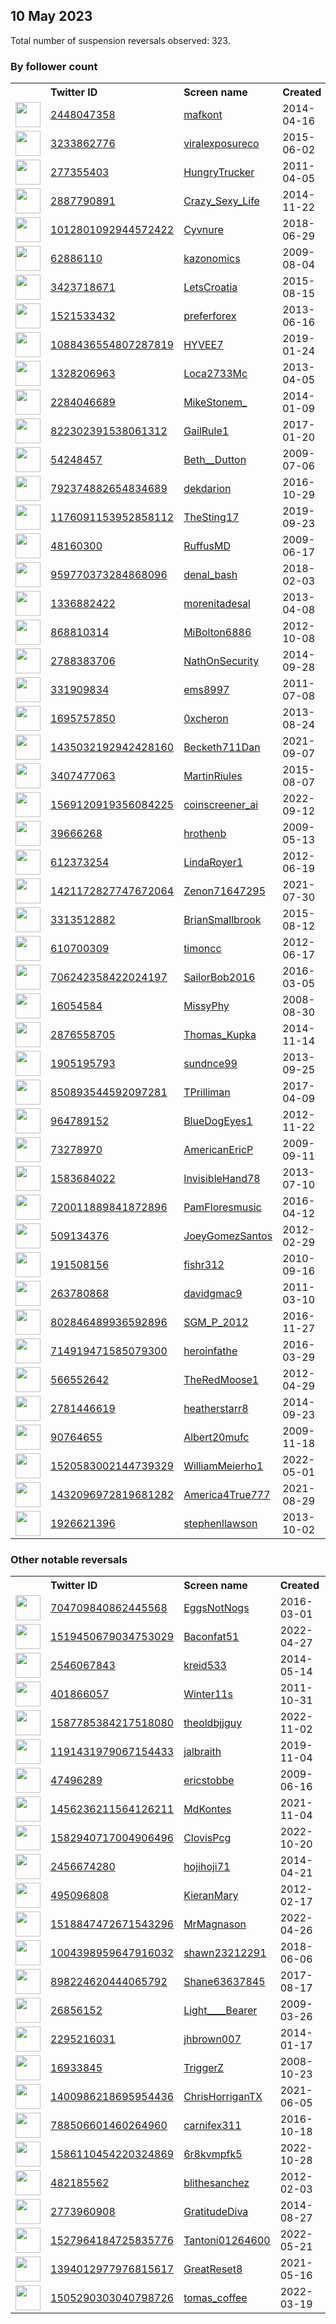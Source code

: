 
## 10 May 2023
Total number of suspension reversals observed: 323.

### By follower count
<table><tr><th></th><th align="left">Twitter ID</th><th align="left">Screen name</th>
<th align="left">Created</th><th align="left">Status</th><th align="left">Suspended</th><th align="left">Followers</th>
<tr><td><a href="https://pbs.twimg.com/profile_images/617306405767413760/VPVURmgG_normal.jpg"><img src="https://pbs.twimg.com/profile_images/617306405767413760/VPVURmgG_normal.jpg" width="40px" height="40px" align="center"/></a></td><td><a href="https://twitter.com/intent/user?user_id=2448047358">2448047358</a></td><td><a href="https://twitter.com/mafkont">mafkont</a></td><td>2014-04-16</td><td align="center"></td><td>2023-02-12</td><td>222496</td></tr>
<tr><td><a href="https://pbs.twimg.com/profile_images/1659875402393993216/S0Z_b552_normal.png"><img src="https://pbs.twimg.com/profile_images/1659875402393993216/S0Z_b552_normal.png" width="40px" height="40px" align="center"/></a></td><td><a href="https://twitter.com/intent/user?user_id=3233862776">3233862776</a></td><td><a href="https://twitter.com/viralexposureco">viralexposureco</a></td><td>2015-06-02</td><td align="center"></td><td>2023-04-13</td><td>106175</td></tr>
<tr><td><a href="https://pbs.twimg.com/profile_images/1669007209362227200/mx5Cu0c8_normal.jpg"><img src="https://pbs.twimg.com/profile_images/1669007209362227200/mx5Cu0c8_normal.jpg" width="40px" height="40px" align="center"/></a></td><td><a href="https://twitter.com/intent/user?user_id=277355403">277355403</a></td><td><a href="https://twitter.com/HungryTrucker">HungryTrucker</a></td><td>2011-04-05</td><td align="center"></td><td></td><td>100488</td></tr>
<tr><td><a href="https://pbs.twimg.com/profile_images/582598538359640064/tjIBL6TE_normal.jpg"><img src="https://pbs.twimg.com/profile_images/582598538359640064/tjIBL6TE_normal.jpg" width="40px" height="40px" align="center"/></a></td><td><a href="https://twitter.com/intent/user?user_id=2887790891">2887790891</a></td><td><a href="https://twitter.com/Crazy_Sexy_Life">Crazy_Sexy_Life</a></td><td>2014-11-22</td><td align="center"></td><td>2023-02-18</td><td>90826</td></tr>
<tr><td><a href="https://pbs.twimg.com/profile_images/1666850539781455872/edEdcsjf_normal.jpg"><img src="https://pbs.twimg.com/profile_images/1666850539781455872/edEdcsjf_normal.jpg" width="40px" height="40px" align="center"/></a></td><td><a href="https://twitter.com/intent/user?user_id=1012801092944572422">1012801092944572422</a></td><td><a href="https://twitter.com/Cyvnure">Cyvnure</a></td><td>2018-06-29</td><td align="center"></td><td></td><td>67878</td></tr>
<tr><td><a href="https://pbs.twimg.com/profile_images/1654427847203618819/lBBcCvHA_normal.jpg"><img src="https://pbs.twimg.com/profile_images/1654427847203618819/lBBcCvHA_normal.jpg" width="40px" height="40px" align="center"/></a></td><td><a href="https://twitter.com/intent/user?user_id=62886110">62886110</a></td><td><a href="https://twitter.com/kazonomics">kazonomics</a></td><td>2009-08-04</td><td align="center"></td><td></td><td>34620</td></tr>
<tr><td><a href="https://pbs.twimg.com/profile_images/632494934365442048/42LFVo6o_normal.jpg"><img src="https://pbs.twimg.com/profile_images/632494934365442048/42LFVo6o_normal.jpg" width="40px" height="40px" align="center"/></a></td><td><a href="https://twitter.com/intent/user?user_id=3423718671">3423718671</a></td><td><a href="https://twitter.com/LetsCroatia">LetsCroatia</a></td><td>2015-08-15</td><td align="center"></td><td>2023-01-07</td><td>26775</td></tr>
<tr><td><a href="https://pbs.twimg.com/profile_images/1015161384882130944/WwVQGUys_normal.jpg"><img src="https://pbs.twimg.com/profile_images/1015161384882130944/WwVQGUys_normal.jpg" width="40px" height="40px" align="center"/></a></td><td><a href="https://twitter.com/intent/user?user_id=1521533432">1521533432</a></td><td><a href="https://twitter.com/preferforex">preferforex</a></td><td>2013-06-16</td><td align="center"></td><td>2022-09-26</td><td>21311</td></tr>
<tr><td><a href="https://pbs.twimg.com/profile_images/1348756028905689096/NxObAb6r_normal.jpg"><img src="https://pbs.twimg.com/profile_images/1348756028905689096/NxObAb6r_normal.jpg" width="40px" height="40px" align="center"/></a></td><td><a href="https://twitter.com/intent/user?user_id=1088436554807287819">1088436554807287819</a></td><td><a href="https://twitter.com/HYVEE7">HYVEE7</a></td><td>2019-01-24</td><td align="center"></td><td></td><td>20444</td></tr>
<tr><td><a href="https://pbs.twimg.com/profile_images/1663521197915504646/HtilJ4FF_normal.jpg"><img src="https://pbs.twimg.com/profile_images/1663521197915504646/HtilJ4FF_normal.jpg" width="40px" height="40px" align="center"/></a></td><td><a href="https://twitter.com/intent/user?user_id=1328206963">1328206963</a></td><td><a href="https://twitter.com/Loca2733Mc">Loca2733Mc</a></td><td>2013-04-05</td><td align="center"></td><td></td><td>19789</td></tr>
<tr><td><a href="https://pbs.twimg.com/profile_images/1588143253496406017/T-Im3Ikk_normal.jpg"><img src="https://pbs.twimg.com/profile_images/1588143253496406017/T-Im3Ikk_normal.jpg" width="40px" height="40px" align="center"/></a></td><td><a href="https://twitter.com/intent/user?user_id=2284046689">2284046689</a></td><td><a href="https://twitter.com/MikeStonem_">MikeStonem_</a></td><td>2014-01-09</td><td align="center"></td><td>2022-11-22</td><td>16607</td></tr>
<tr><td><a href="https://pbs.twimg.com/profile_images/976866233520939009/u5hAywDD_normal.jpg"><img src="https://pbs.twimg.com/profile_images/976866233520939009/u5hAywDD_normal.jpg" width="40px" height="40px" align="center"/></a></td><td><a href="https://twitter.com/intent/user?user_id=822302391538061312">822302391538061312</a></td><td><a href="https://twitter.com/GailRule1">GailRule1</a></td><td>2017-01-20</td><td align="center"></td><td>2022-09-16</td><td>12466</td></tr>
<tr><td><a href="https://pbs.twimg.com/profile_images/1670602329521831937/kgyc1qXh_normal.jpg"><img src="https://pbs.twimg.com/profile_images/1670602329521831937/kgyc1qXh_normal.jpg" width="40px" height="40px" align="center"/></a></td><td><a href="https://twitter.com/intent/user?user_id=54248457">54248457</a></td><td><a href="https://twitter.com/Beth__Dutton">Beth__Dutton</a></td><td>2009-07-06</td><td align="center">🔒👋</td><td>2023-05-09</td><td>12330</td></tr>
<tr><td><a href="https://pbs.twimg.com/profile_images/1656345452076204032/uJQ9um2G_normal.jpg"><img src="https://pbs.twimg.com/profile_images/1656345452076204032/uJQ9um2G_normal.jpg" width="40px" height="40px" align="center"/></a></td><td><a href="https://twitter.com/intent/user?user_id=792374882654834689">792374882654834689</a></td><td><a href="https://twitter.com/dekdarion">dekdarion</a></td><td>2016-10-29</td><td align="center"></td><td></td><td>12170</td></tr>
<tr><td><a href="https://pbs.twimg.com/profile_images/1656278688915128321/1iwAbtRh_normal.jpg"><img src="https://pbs.twimg.com/profile_images/1656278688915128321/1iwAbtRh_normal.jpg" width="40px" height="40px" align="center"/></a></td><td><a href="https://twitter.com/intent/user?user_id=1176091153952858112">1176091153952858112</a></td><td><a href="https://twitter.com/TheSting17">TheSting17</a></td><td>2019-09-23</td><td align="center"></td><td></td><td>11215</td></tr>
<tr><td><a href="https://pbs.twimg.com/profile_images/268003887/RN_5000_0_normal.jpg"><img src="https://pbs.twimg.com/profile_images/268003887/RN_5000_0_normal.jpg" width="40px" height="40px" align="center"/></a></td><td><a href="https://twitter.com/intent/user?user_id=48160300">48160300</a></td><td><a href="https://twitter.com/RuffusMD">RuffusMD</a></td><td>2009-06-17</td><td align="center"></td><td>2022-05-07</td><td>10886</td></tr>
<tr><td><a href="https://pbs.twimg.com/profile_images/1577946500977541122/bD703eq1_normal.jpg"><img src="https://pbs.twimg.com/profile_images/1577946500977541122/bD703eq1_normal.jpg" width="40px" height="40px" align="center"/></a></td><td><a href="https://twitter.com/intent/user?user_id=959770373284868096">959770373284868096</a></td><td><a href="https://twitter.com/denal_bash">denal_bash</a></td><td>2018-02-03</td><td align="center"></td><td>2023-02-08</td><td>9365</td></tr>
<tr><td><a href="https://pbs.twimg.com/profile_images/1551929771487121408/NXcC7QLo_normal.jpg"><img src="https://pbs.twimg.com/profile_images/1551929771487121408/NXcC7QLo_normal.jpg" width="40px" height="40px" align="center"/></a></td><td><a href="https://twitter.com/intent/user?user_id=1336882422">1336882422</a></td><td><a href="https://twitter.com/morenitadesal">morenitadesal</a></td><td>2013-04-08</td><td align="center"></td><td>2022-07-29</td><td>9091</td></tr>
<tr><td><a href="https://pbs.twimg.com/profile_images/1155288629033521153/qLjytgWP_normal.jpg"><img src="https://pbs.twimg.com/profile_images/1155288629033521153/qLjytgWP_normal.jpg" width="40px" height="40px" align="center"/></a></td><td><a href="https://twitter.com/intent/user?user_id=868810314">868810314</a></td><td><a href="https://twitter.com/MiBolton6886">MiBolton6886</a></td><td>2012-10-08</td><td align="center"></td><td></td><td>8762</td></tr>
<tr><td><a href="https://pbs.twimg.com/profile_images/1659811221821095943/sP1XYjDU_normal.jpg"><img src="https://pbs.twimg.com/profile_images/1659811221821095943/sP1XYjDU_normal.jpg" width="40px" height="40px" align="center"/></a></td><td><a href="https://twitter.com/intent/user?user_id=2788383706">2788383706</a></td><td><a href="https://twitter.com/NathOnSecurity">NathOnSecurity</a></td><td>2014-09-28</td><td align="center"></td><td>2023-02-12</td><td>8725</td></tr>
<tr><td><a href="https://pbs.twimg.com/profile_images/1300992620471050241/rp6yad6B_normal.jpg"><img src="https://pbs.twimg.com/profile_images/1300992620471050241/rp6yad6B_normal.jpg" width="40px" height="40px" align="center"/></a></td><td><a href="https://twitter.com/intent/user?user_id=331909834">331909834</a></td><td><a href="https://twitter.com/ems8997">ems8997</a></td><td>2011-07-08</td><td align="center"></td><td></td><td>8628</td></tr>
<tr><td><a href="https://pbs.twimg.com/profile_images/1647578522356002817/BZaJEXOh_normal.jpg"><img src="https://pbs.twimg.com/profile_images/1647578522356002817/BZaJEXOh_normal.jpg" width="40px" height="40px" align="center"/></a></td><td><a href="https://twitter.com/intent/user?user_id=1695757850">1695757850</a></td><td><a href="https://twitter.com/0xcheron">0xcheron</a></td><td>2013-08-24</td><td align="center"></td><td>2023-05-09</td><td>6850</td></tr>
<tr><td><a href="https://pbs.twimg.com/profile_images/1555021933401427969/kRPG-Qu1_normal.jpg"><img src="https://pbs.twimg.com/profile_images/1555021933401427969/kRPG-Qu1_normal.jpg" width="40px" height="40px" align="center"/></a></td><td><a href="https://twitter.com/intent/user?user_id=1435032192942428160">1435032192942428160</a></td><td><a href="https://twitter.com/Becketh711Dan">Becketh711Dan</a></td><td>2021-09-07</td><td align="center"></td><td>2023-04-23</td><td>6109</td></tr>
<tr><td><a href="https://pbs.twimg.com/profile_images/690008571568857088/cMmsCC8J_normal.jpg"><img src="https://pbs.twimg.com/profile_images/690008571568857088/cMmsCC8J_normal.jpg" width="40px" height="40px" align="center"/></a></td><td><a href="https://twitter.com/intent/user?user_id=3407477063">3407477063</a></td><td><a href="https://twitter.com/MartinRiules">MartinRiules</a></td><td>2015-08-07</td><td align="center"></td><td>2022-10-29</td><td>5551</td></tr>
<tr><td><a href="https://pbs.twimg.com/profile_images/1569149292404969474/kc9UIF3C_normal.jpg"><img src="https://pbs.twimg.com/profile_images/1569149292404969474/kc9UIF3C_normal.jpg" width="40px" height="40px" align="center"/></a></td><td><a href="https://twitter.com/intent/user?user_id=1569120919356084225">1569120919356084225</a></td><td><a href="https://twitter.com/coinscreener_ai">coinscreener_ai</a></td><td>2022-09-12</td><td align="center"></td><td>2023-01-11</td><td>5347</td></tr>
<tr><td><a href="https://pbs.twimg.com/profile_images/378800000092532789/c0a576b917f947a66ae2f4955f91e93e_normal.png"><img src="https://pbs.twimg.com/profile_images/378800000092532789/c0a576b917f947a66ae2f4955f91e93e_normal.png" width="40px" height="40px" align="center"/></a></td><td><a href="https://twitter.com/intent/user?user_id=39666268">39666268</a></td><td><a href="https://twitter.com/hrothenb">hrothenb</a></td><td>2009-05-13</td><td align="center"></td><td>2022-08-17</td><td>5300</td></tr>
<tr><td><a href="https://pbs.twimg.com/profile_images/1658625119403802628/Mp9QQIXf_normal.jpg"><img src="https://pbs.twimg.com/profile_images/1658625119403802628/Mp9QQIXf_normal.jpg" width="40px" height="40px" align="center"/></a></td><td><a href="https://twitter.com/intent/user?user_id=612373254">612373254</a></td><td><a href="https://twitter.com/LindaRoyer1">LindaRoyer1</a></td><td>2012-06-19</td><td align="center">🚫</td><td></td><td>5209</td></tr>
<tr><td><a href="https://pbs.twimg.com/profile_images/1513613052792426501/2TAw7nDU_normal.jpg"><img src="https://pbs.twimg.com/profile_images/1513613052792426501/2TAw7nDU_normal.jpg" width="40px" height="40px" align="center"/></a></td><td><a href="https://twitter.com/intent/user?user_id=1421172827747672064">1421172827747672064</a></td><td><a href="https://twitter.com/Zenon71647295">Zenon71647295</a></td><td>2021-07-30</td><td align="center"></td><td></td><td>5133</td></tr>
<tr><td><a href="https://pbs.twimg.com/profile_images/631536940215459840/mZacwtXh_normal.jpg"><img src="https://pbs.twimg.com/profile_images/631536940215459840/mZacwtXh_normal.jpg" width="40px" height="40px" align="center"/></a></td><td><a href="https://twitter.com/intent/user?user_id=3313512882">3313512882</a></td><td><a href="https://twitter.com/BrianSmallbrook">BrianSmallbrook</a></td><td>2015-08-12</td><td align="center"></td><td>2023-04-21</td><td>5066</td></tr>
<tr><td><a href="https://pbs.twimg.com/profile_images/1033016851322859520/OrDAaspg_normal.jpg"><img src="https://pbs.twimg.com/profile_images/1033016851322859520/OrDAaspg_normal.jpg" width="40px" height="40px" align="center"/></a></td><td><a href="https://twitter.com/intent/user?user_id=610700309">610700309</a></td><td><a href="https://twitter.com/timoncc">timoncc</a></td><td>2012-06-17</td><td align="center"></td><td></td><td>4713</td></tr>
<tr><td><a href="https://pbs.twimg.com/profile_images/991134704748253184/DpFOAIyB_normal.jpg"><img src="https://pbs.twimg.com/profile_images/991134704748253184/DpFOAIyB_normal.jpg" width="40px" height="40px" align="center"/></a></td><td><a href="https://twitter.com/intent/user?user_id=706242358422024197">706242358422024197</a></td><td><a href="https://twitter.com/SailorBob2016">SailorBob2016</a></td><td>2016-03-05</td><td align="center"></td><td></td><td>4278</td></tr>
<tr><td><a href="https://pbs.twimg.com/profile_images/1656339800805220352/GXUb8Qgb_normal.jpg"><img src="https://pbs.twimg.com/profile_images/1656339800805220352/GXUb8Qgb_normal.jpg" width="40px" height="40px" align="center"/></a></td><td><a href="https://twitter.com/intent/user?user_id=16054584">16054584</a></td><td><a href="https://twitter.com/MissyPhy">MissyPhy</a></td><td>2008-08-30</td><td align="center"></td><td></td><td>4260</td></tr>
<tr><td><a href="https://pbs.twimg.com/profile_images/877408812336128000/xHVGMPpW_normal.jpg"><img src="https://pbs.twimg.com/profile_images/877408812336128000/xHVGMPpW_normal.jpg" width="40px" height="40px" align="center"/></a></td><td><a href="https://twitter.com/intent/user?user_id=2876558705">2876558705</a></td><td><a href="https://twitter.com/Thomas_Kupka">Thomas_Kupka</a></td><td>2014-11-14</td><td align="center"></td><td>2022-09-26</td><td>4248</td></tr>
<tr><td><a href="https://pbs.twimg.com/profile_images/849967419200126976/w5Oet6r1_normal.jpg"><img src="https://pbs.twimg.com/profile_images/849967419200126976/w5Oet6r1_normal.jpg" width="40px" height="40px" align="center"/></a></td><td><a href="https://twitter.com/intent/user?user_id=1905195793">1905195793</a></td><td><a href="https://twitter.com/sundnce99">sundnce99</a></td><td>2013-09-25</td><td align="center"></td><td></td><td>4085</td></tr>
<tr><td><a href="https://pbs.twimg.com/profile_images/893991117355597824/uCYuOQTh_normal.jpg"><img src="https://pbs.twimg.com/profile_images/893991117355597824/uCYuOQTh_normal.jpg" width="40px" height="40px" align="center"/></a></td><td><a href="https://twitter.com/intent/user?user_id=850893544592097281">850893544592097281</a></td><td><a href="https://twitter.com/TPrilliman">TPrilliman</a></td><td>2017-04-09</td><td align="center"></td><td></td><td>3904</td></tr>
<tr><td><a href="https://pbs.twimg.com/profile_images/1657293178108616706/5MrjXTKR_normal.jpg"><img src="https://pbs.twimg.com/profile_images/1657293178108616706/5MrjXTKR_normal.jpg" width="40px" height="40px" align="center"/></a></td><td><a href="https://twitter.com/intent/user?user_id=964789152">964789152</a></td><td><a href="https://twitter.com/BlueDogEyes1">BlueDogEyes1</a></td><td>2012-11-22</td><td align="center"></td><td>2022-08-10</td><td>3688</td></tr>
<tr><td><a href="https://pbs.twimg.com/profile_images/1304608722417840128/q2T5JwVX_normal.jpg"><img src="https://pbs.twimg.com/profile_images/1304608722417840128/q2T5JwVX_normal.jpg" width="40px" height="40px" align="center"/></a></td><td><a href="https://twitter.com/intent/user?user_id=73278970">73278970</a></td><td><a href="https://twitter.com/AmericanEricP">AmericanEricP</a></td><td>2009-09-11</td><td align="center"></td><td></td><td>3510</td></tr>
<tr><td><a href="https://pbs.twimg.com/profile_images/545287554195406849/7x1n1N1c_normal.jpeg"><img src="https://pbs.twimg.com/profile_images/545287554195406849/7x1n1N1c_normal.jpeg" width="40px" height="40px" align="center"/></a></td><td><a href="https://twitter.com/intent/user?user_id=1583684022">1583684022</a></td><td><a href="https://twitter.com/InvisibleHand78">InvisibleHand78</a></td><td>2013-07-10</td><td align="center"></td><td></td><td>3498</td></tr>
<tr><td><a href="https://pbs.twimg.com/profile_images/1302651537685176320/3ux8ax4e_normal.jpg"><img src="https://pbs.twimg.com/profile_images/1302651537685176320/3ux8ax4e_normal.jpg" width="40px" height="40px" align="center"/></a></td><td><a href="https://twitter.com/intent/user?user_id=720011889841872896">720011889841872896</a></td><td><a href="https://twitter.com/PamFloresmusic">PamFloresmusic</a></td><td>2016-04-12</td><td align="center"></td><td></td><td>3482</td></tr>
<tr><td><a href="https://pbs.twimg.com/profile_images/1653920443521290240/Cfre90K7_normal.jpg"><img src="https://pbs.twimg.com/profile_images/1653920443521290240/Cfre90K7_normal.jpg" width="40px" height="40px" align="center"/></a></td><td><a href="https://twitter.com/intent/user?user_id=509134376">509134376</a></td><td><a href="https://twitter.com/JoeyGomezSantos">JoeyGomezSantos</a></td><td>2012-02-29</td><td align="center"></td><td></td><td>3294</td></tr>
<tr><td><a href="https://pbs.twimg.com/profile_images/1245335243/smallpic_normal.jpg"><img src="https://pbs.twimg.com/profile_images/1245335243/smallpic_normal.jpg" width="40px" height="40px" align="center"/></a></td><td><a href="https://twitter.com/intent/user?user_id=191508156">191508156</a></td><td><a href="https://twitter.com/fishr312">fishr312</a></td><td>2010-09-16</td><td align="center"></td><td></td><td>3290</td></tr>
<tr><td><a href="https://pbs.twimg.com/profile_images/1647822061685944320/71t7svL3_normal.jpg"><img src="https://pbs.twimg.com/profile_images/1647822061685944320/71t7svL3_normal.jpg" width="40px" height="40px" align="center"/></a></td><td><a href="https://twitter.com/intent/user?user_id=263780868">263780868</a></td><td><a href="https://twitter.com/davidgmac9">davidgmac9</a></td><td>2011-03-10</td><td align="center"></td><td>2023-03-20</td><td>3220</td></tr>
<tr><td><a href="https://pbs.twimg.com/profile_images/804717684709527552/tzgoxPpa_normal.jpg"><img src="https://pbs.twimg.com/profile_images/804717684709527552/tzgoxPpa_normal.jpg" width="40px" height="40px" align="center"/></a></td><td><a href="https://twitter.com/intent/user?user_id=802846489936592896">802846489936592896</a></td><td><a href="https://twitter.com/SGM_P_2012">SGM_P_2012</a></td><td>2016-11-27</td><td align="center"></td><td>2022-10-29</td><td>3144</td></tr>
<tr><td><a href="https://pbs.twimg.com/profile_images/1668159244049305600/HO0OqJ7G_normal.jpg"><img src="https://pbs.twimg.com/profile_images/1668159244049305600/HO0OqJ7G_normal.jpg" width="40px" height="40px" align="center"/></a></td><td><a href="https://twitter.com/intent/user?user_id=714919471585079300">714919471585079300</a></td><td><a href="https://twitter.com/heroinfathe">heroinfathe</a></td><td>2016-03-29</td><td align="center"></td><td></td><td>3025</td></tr>
<tr><td><a href="https://pbs.twimg.com/profile_images/1049839200051359744/jAxbjwxo_normal.jpg"><img src="https://pbs.twimg.com/profile_images/1049839200051359744/jAxbjwxo_normal.jpg" width="40px" height="40px" align="center"/></a></td><td><a href="https://twitter.com/intent/user?user_id=566552642">566552642</a></td><td><a href="https://twitter.com/TheRedMoose1">TheRedMoose1</a></td><td>2012-04-29</td><td align="center"></td><td></td><td>2787</td></tr>
<tr><td><a href="https://pbs.twimg.com/profile_images/1549472024807976960/u2eeF5EF_normal.jpg"><img src="https://pbs.twimg.com/profile_images/1549472024807976960/u2eeF5EF_normal.jpg" width="40px" height="40px" align="center"/></a></td><td><a href="https://twitter.com/intent/user?user_id=2781446619">2781446619</a></td><td><a href="https://twitter.com/heatherstarr8">heatherstarr8</a></td><td>2014-09-23</td><td align="center"></td><td>2022-08-17</td><td>2622</td></tr>
<tr><td><a href="https://pbs.twimg.com/profile_images/1658996341299634179/Bn6FyfrF_normal.jpg"><img src="https://pbs.twimg.com/profile_images/1658996341299634179/Bn6FyfrF_normal.jpg" width="40px" height="40px" align="center"/></a></td><td><a href="https://twitter.com/intent/user?user_id=90764655">90764655</a></td><td><a href="https://twitter.com/Albert20mufc">Albert20mufc</a></td><td>2009-11-18</td><td align="center"></td><td></td><td>2593</td></tr>
<tr><td><a href="https://pbs.twimg.com/profile_images/1570253133611413509/D7W4zKaY_normal.jpg"><img src="https://pbs.twimg.com/profile_images/1570253133611413509/D7W4zKaY_normal.jpg" width="40px" height="40px" align="center"/></a></td><td><a href="https://twitter.com/intent/user?user_id=1520583002144739329">1520583002144739329</a></td><td><a href="https://twitter.com/WilliamMeierho1">WilliamMeierho1</a></td><td>2022-05-01</td><td align="center">🚫</td><td>2022-12-19</td><td>2550</td></tr>
<tr><td><a href="https://pbs.twimg.com/profile_images/1439483567877156864/_kfwNSF8_normal.jpg"><img src="https://pbs.twimg.com/profile_images/1439483567877156864/_kfwNSF8_normal.jpg" width="40px" height="40px" align="center"/></a></td><td><a href="https://twitter.com/intent/user?user_id=1432096972819681282">1432096972819681282</a></td><td><a href="https://twitter.com/America4True777">America4True777</a></td><td>2021-08-29</td><td align="center"></td><td>2022-04-30</td><td>2464</td></tr>
<tr><td><a href="https://pbs.twimg.com/profile_images/378800000537813249/c220334d5c48abe45e0257104b6c5151_normal.jpeg"><img src="https://pbs.twimg.com/profile_images/378800000537813249/c220334d5c48abe45e0257104b6c5151_normal.jpeg" width="40px" height="40px" align="center"/></a></td><td><a href="https://twitter.com/intent/user?user_id=1926621396">1926621396</a></td><td><a href="https://twitter.com/stephenllawson">stephenllawson</a></td><td>2013-10-02</td><td align="center"></td><td>2022-10-28</td><td>2314</td></tr>
</table>

### Other notable reversals
<table><tr><th></th><th align="left">Twitter ID</th><th align="left">Screen name</th>
<th align="left">Created</th><th align="left">Status</th><th align="left">Suspended</th><th align="left">Followers</th>
<tr><td><a href="https://pbs.twimg.com/profile_images/1667218636996526109/Nt8Mdy_K_normal.jpg"><img src="https://pbs.twimg.com/profile_images/1667218636996526109/Nt8Mdy_K_normal.jpg" width="40px" height="40px" align="center"/></a></td><td><a href="https://twitter.com/intent/user?user_id=704709840862445568">704709840862445568</a></td><td><a href="https://twitter.com/EggsNotNogs">EggsNotNogs</a></td><td>2016-03-01</td><td align="center"></td><td>2023-01-22</td><td>89</td></tr>
<tr><td><a href="https://pbs.twimg.com/profile_images/1525088759687131138/GfnOu8-P_normal.jpg"><img src="https://pbs.twimg.com/profile_images/1525088759687131138/GfnOu8-P_normal.jpg" width="40px" height="40px" align="center"/></a></td><td><a href="https://twitter.com/intent/user?user_id=1519450679034753029">1519450679034753029</a></td><td><a href="https://twitter.com/Baconfat51">Baconfat51</a></td><td>2022-04-27</td><td align="center"></td><td>2022-12-16</td><td>295</td></tr>
<tr><td><a href="https://pbs.twimg.com/profile_images/1601239883162361857/TaajMGu4_normal.jpg"><img src="https://pbs.twimg.com/profile_images/1601239883162361857/TaajMGu4_normal.jpg" width="40px" height="40px" align="center"/></a></td><td><a href="https://twitter.com/intent/user?user_id=2546067843">2546067843</a></td><td><a href="https://twitter.com/kreid533">kreid533</a></td><td>2014-05-14</td><td align="center"></td><td>2022-12-13</td><td>233</td></tr>
<tr><td><a href="https://pbs.twimg.com/profile_images/1636970755773661184/PI6v-1vi_normal.jpg"><img src="https://pbs.twimg.com/profile_images/1636970755773661184/PI6v-1vi_normal.jpg" width="40px" height="40px" align="center"/></a></td><td><a href="https://twitter.com/intent/user?user_id=401866057">401866057</a></td><td><a href="https://twitter.com/Winter11s">Winter11s</a></td><td>2011-10-31</td><td align="center"></td><td>2023-03-19</td><td>1126</td></tr>
<tr><td><a href="https://pbs.twimg.com/profile_images/1598875230637887489/bwq2uGqO_normal.jpg"><img src="https://pbs.twimg.com/profile_images/1598875230637887489/bwq2uGqO_normal.jpg" width="40px" height="40px" align="center"/></a></td><td><a href="https://twitter.com/intent/user?user_id=1587785384217518080">1587785384217518080</a></td><td><a href="https://twitter.com/theoldbjjguy">theoldbjjguy</a></td><td>2022-11-02</td><td align="center"></td><td>2022-12-09</td><td>35</td></tr>
<tr><td><a href="https://pbs.twimg.com/profile_images/1573743894579257348/xJMnyrPp_normal.jpg"><img src="https://pbs.twimg.com/profile_images/1573743894579257348/xJMnyrPp_normal.jpg" width="40px" height="40px" align="center"/></a></td><td><a href="https://twitter.com/intent/user?user_id=1191431979067154433">1191431979067154433</a></td><td><a href="https://twitter.com/jalbraith">jalbraith</a></td><td>2019-11-04</td><td align="center">🔒</td><td>2022-10-30</td><td>133</td></tr>
<tr><td><a href="https://pbs.twimg.com/profile_images/3516777419/918f719242c9d7a5fe36d3b33d81a565_normal.jpeg"><img src="https://pbs.twimg.com/profile_images/3516777419/918f719242c9d7a5fe36d3b33d81a565_normal.jpeg" width="40px" height="40px" align="center"/></a></td><td><a href="https://twitter.com/intent/user?user_id=47496289">47496289</a></td><td><a href="https://twitter.com/ericstobbe">ericstobbe</a></td><td>2009-06-16</td><td align="center">🔒</td><td>2023-01-28</td><td>12</td></tr>
<tr><td><a href="https://pbs.twimg.com/profile_images/1583213661430202374/byH7Jihw_normal.jpg"><img src="https://pbs.twimg.com/profile_images/1583213661430202374/byH7Jihw_normal.jpg" width="40px" height="40px" align="center"/></a></td><td><a href="https://twitter.com/intent/user?user_id=1456236211564126211">1456236211564126211</a></td><td><a href="https://twitter.com/MdKontes">MdKontes</a></td><td>2021-11-04</td><td align="center">👋</td><td>2023-01-03</td><td>40</td></tr>
<tr><td><a href="https://pbs.twimg.com/profile_images/1588002083185098753/HN5Z3ojv_normal.jpg"><img src="https://pbs.twimg.com/profile_images/1588002083185098753/HN5Z3ojv_normal.jpg" width="40px" height="40px" align="center"/></a></td><td><a href="https://twitter.com/intent/user?user_id=1582940717004906496">1582940717004906496</a></td><td><a href="https://twitter.com/ClovisPcg">ClovisPcg</a></td><td>2022-10-20</td><td align="center"></td><td>2022-12-16</td><td>60</td></tr>
<tr><td><a href="https://pbs.twimg.com/profile_images/1263616107761541120/HXoVA9Of_normal.jpg"><img src="https://pbs.twimg.com/profile_images/1263616107761541120/HXoVA9Of_normal.jpg" width="40px" height="40px" align="center"/></a></td><td><a href="https://twitter.com/intent/user?user_id=2456674280">2456674280</a></td><td><a href="https://twitter.com/hojihoji71">hojihoji71</a></td><td>2014-04-21</td><td align="center"></td><td>2022-09-10</td><td>261</td></tr>
<tr><td><a href="https://pbs.twimg.com/profile_images/986996237764300801/TLV5hHDM_normal.jpg"><img src="https://pbs.twimg.com/profile_images/986996237764300801/TLV5hHDM_normal.jpg" width="40px" height="40px" align="center"/></a></td><td><a href="https://twitter.com/intent/user?user_id=495096808">495096808</a></td><td><a href="https://twitter.com/KieranMary">KieranMary</a></td><td>2012-02-17</td><td align="center">🔒🚫</td><td>2023-05-07</td><td>9</td></tr>
<tr><td><a href="https://pbs.twimg.com/profile_images/1664223264011321345/nBTCcWVd_normal.jpg"><img src="https://pbs.twimg.com/profile_images/1664223264011321345/nBTCcWVd_normal.jpg" width="40px" height="40px" align="center"/></a></td><td><a href="https://twitter.com/intent/user?user_id=1518847472671543296">1518847472671543296</a></td><td><a href="https://twitter.com/MrMagnason">MrMagnason</a></td><td>2022-04-26</td><td align="center"></td><td>2022-12-21</td><td>18</td></tr>
<tr><td><a href="https://pbs.twimg.com/profile_images/1664359418954170376/ncU1N6KZ_normal.jpg"><img src="https://pbs.twimg.com/profile_images/1664359418954170376/ncU1N6KZ_normal.jpg" width="40px" height="40px" align="center"/></a></td><td><a href="https://twitter.com/intent/user?user_id=1004398959647916032">1004398959647916032</a></td><td><a href="https://twitter.com/shawn23212291">shawn23212291</a></td><td>2018-06-06</td><td align="center"></td><td>2023-05-09</td><td>722</td></tr>
<tr><td><a href="https://pbs.twimg.com/profile_images/995126352587165696/hrXY8eY8_normal.jpg"><img src="https://pbs.twimg.com/profile_images/995126352587165696/hrXY8eY8_normal.jpg" width="40px" height="40px" align="center"/></a></td><td><a href="https://twitter.com/intent/user?user_id=898224620444065792">898224620444065792</a></td><td><a href="https://twitter.com/Shane63637845">Shane63637845</a></td><td>2017-08-17</td><td align="center">🚫</td><td>2022-12-13</td><td>372</td></tr>
<tr><td><a href="https://pbs.twimg.com/profile_images/1665088227416342531/uGSonpg1_normal.jpg"><img src="https://pbs.twimg.com/profile_images/1665088227416342531/uGSonpg1_normal.jpg" width="40px" height="40px" align="center"/></a></td><td><a href="https://twitter.com/intent/user?user_id=26856152">26856152</a></td><td><a href="https://twitter.com/Light____Bearer">Light____Bearer</a></td><td>2009-03-26</td><td align="center"></td><td>2022-12-11</td><td>157</td></tr>
<tr><td><a href="https://pbs.twimg.com/profile_images/1548766289589673985/DwbaOqPw_normal.jpg"><img src="https://pbs.twimg.com/profile_images/1548766289589673985/DwbaOqPw_normal.jpg" width="40px" height="40px" align="center"/></a></td><td><a href="https://twitter.com/intent/user?user_id=2295216031">2295216031</a></td><td><a href="https://twitter.com/jhbrown007">jhbrown007</a></td><td>2014-01-17</td><td align="center"></td><td>2023-04-19</td><td>388</td></tr>
<tr><td><a href="https://abs.twimg.com/sticky/default_profile_images/default_profile_normal.png"><img src="https://abs.twimg.com/sticky/default_profile_images/default_profile_normal.png" width="40px" height="40px" align="center"/></a></td><td><a href="https://twitter.com/intent/user?user_id=16933845">16933845</a></td><td><a href="https://twitter.com/TriggerZ">TriggerZ</a></td><td>2008-10-23</td><td align="center"></td><td>2023-04-08</td><td>6</td></tr>
<tr><td><a href="https://pbs.twimg.com/profile_images/1667980091907887104/3EVq7WRL_normal.jpg"><img src="https://pbs.twimg.com/profile_images/1667980091907887104/3EVq7WRL_normal.jpg" width="40px" height="40px" align="center"/></a></td><td><a href="https://twitter.com/intent/user?user_id=1400986218695954436">1400986218695954436</a></td><td><a href="https://twitter.com/ChrisHorriganTX">ChrisHorriganTX</a></td><td>2021-06-05</td><td align="center">🔒</td><td>2022-10-30</td><td>55</td></tr>
<tr><td><a href="https://pbs.twimg.com/profile_images/1664474039597801473/Df7dt17Q_normal.jpg"><img src="https://pbs.twimg.com/profile_images/1664474039597801473/Df7dt17Q_normal.jpg" width="40px" height="40px" align="center"/></a></td><td><a href="https://twitter.com/intent/user?user_id=788506601460264960">788506601460264960</a></td><td><a href="https://twitter.com/carnifex311">carnifex311</a></td><td>2016-10-18</td><td align="center"></td><td>2023-05-06</td><td>121</td></tr>
<tr><td><a href="https://pbs.twimg.com/profile_images/1586346400610123778/PZpIX_sK_normal.jpg"><img src="https://pbs.twimg.com/profile_images/1586346400610123778/PZpIX_sK_normal.jpg" width="40px" height="40px" align="center"/></a></td><td><a href="https://twitter.com/intent/user?user_id=1586110454220324869">1586110454220324869</a></td><td><a href="https://twitter.com/6r8kvmpfk5">6r8kvmpfk5</a></td><td>2022-10-28</td><td align="center"></td><td>2022-12-17</td><td>39</td></tr>
<tr><td><a href="https://pbs.twimg.com/profile_images/1192208382091874304/GNC4zz-E_normal.jpg"><img src="https://pbs.twimg.com/profile_images/1192208382091874304/GNC4zz-E_normal.jpg" width="40px" height="40px" align="center"/></a></td><td><a href="https://twitter.com/intent/user?user_id=482185562">482185562</a></td><td><a href="https://twitter.com/blithesanchez">blithesanchez</a></td><td>2012-02-03</td><td align="center">🔒</td><td>2023-04-21</td><td>16</td></tr>
<tr><td><a href="https://pbs.twimg.com/profile_images/1346350870645137409/MFwcvMXi_normal.jpg"><img src="https://pbs.twimg.com/profile_images/1346350870645137409/MFwcvMXi_normal.jpg" width="40px" height="40px" align="center"/></a></td><td><a href="https://twitter.com/intent/user?user_id=2773960908">2773960908</a></td><td><a href="https://twitter.com/GratitudeDiva">GratitudeDiva</a></td><td>2014-08-27</td><td align="center"></td><td>2022-10-29</td><td>1152</td></tr>
<tr><td><a href="https://pbs.twimg.com/profile_images/1527964751984476160/QlFE1aMI_normal.jpg"><img src="https://pbs.twimg.com/profile_images/1527964751984476160/QlFE1aMI_normal.jpg" width="40px" height="40px" align="center"/></a></td><td><a href="https://twitter.com/intent/user?user_id=1527964184725835776">1527964184725835776</a></td><td><a href="https://twitter.com/Tantoni01264600">Tantoni01264600</a></td><td>2022-05-21</td><td align="center"></td><td>2023-02-20</td><td>54</td></tr>
<tr><td><a href="https://pbs.twimg.com/profile_images/1561739832027762689/2okVvnVy_normal.jpg"><img src="https://pbs.twimg.com/profile_images/1561739832027762689/2okVvnVy_normal.jpg" width="40px" height="40px" align="center"/></a></td><td><a href="https://twitter.com/intent/user?user_id=1394012977976815617">1394012977976815617</a></td><td><a href="https://twitter.com/GreatReset8">GreatReset8</a></td><td>2021-05-16</td><td align="center"></td><td>2022-12-20</td><td>225</td></tr>
<tr><td><a href="https://pbs.twimg.com/profile_images/1505292681836208134/Sk8GuSGV_normal.jpg"><img src="https://pbs.twimg.com/profile_images/1505292681836208134/Sk8GuSGV_normal.jpg" width="40px" height="40px" align="center"/></a></td><td><a href="https://twitter.com/intent/user?user_id=1505290303040798726">1505290303040798726</a></td><td><a href="https://twitter.com/tomas_coffee">tomas_coffee</a></td><td>2022-03-19</td><td align="center"></td><td>2022-09-16</td><td>1027</td></tr>
</table>
